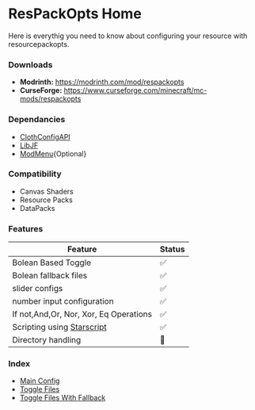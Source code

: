 # ResPackOpts Home

Here is everythig you need to know about configuring your resource with resourcepackopts.

### Downloads
- **Modrinth:** https://modrinth.com/mod/respackopts
- **CurseForge:** https://www.curseforge.com/minecraft/mc-mods/respackopts

### Dependancies
- [ClothConfigAPI](https://www.curseforge.com/minecraft/mc-mods/cloth-config/)
- [LibJF](https://modrinth.com/mod/libjf)
- [ModMenu](https://www.curseforge.com/minecraft/mc-mods/modmenu){Optional}

### Compatibility

- Canvas Shaders
- Resource Packs
- DataPacks

### Features

| Feature               | Status |
| --------------------- | ------ |
| Bolean Based Toggle | ✅ |
| Bolean fallback files | ✅ |
| slider configs | ✅ |
| number input configuration | ✅ |
| If not,And,Or, Nor, Xor, Eq Operations | ✅ |
| Scripting using [Starscript](https://github.com/MeteorDevelopment/starscript/wiki) | ✅ |
| Directory handling | 🔄 |

### Index

- [Main Config](https://github.com/Network-For-Gamers/resourcepackoptsdocs/blob/main/MainConfig.md)
- [Toggle Files](./ToggleFiles.md)
- [Toggle Files With Fallback](https://github.com/Network-For-Gamers/resourcepackoptsdocs/blob/main/ToggleFilesWithFallback.md)
